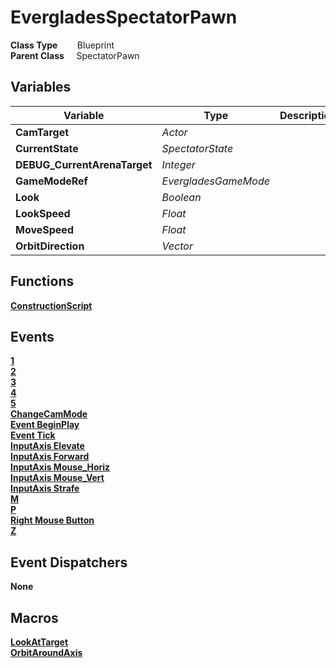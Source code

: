 # EvergladesSpectatorPawn


**Class Type**&nbsp; &nbsp; &nbsp; &nbsp; Blueprint  
**Parent Class** &nbsp; &nbsp; SpectatorPawn  

## Variables
|Variable                       |Type                   |Description    |
|-------------------------------|-----------------------|---------------|
|**CamTarget**                  |*Actor*                ||
|**CurrentState**               |*SpectatorState*       ||
|**DEBUG_CurrentArenaTarget**   |*Integer*              ||
|**GameModeRef**                |*EvergladesGameMode*   ||
|**Look**                       |*Boolean*              ||
|**LookSpeed**                  |*Float*                ||
|**MoveSpeed**                  |*Float*                ||
|**OrbitDirection**             |*Vector*               ||

## Functions
[**ConstructionScript**](../../Methods/ClientMethods/ConstructionScript_EvergladesSpectatorPawn.md)  

## Events
[**1**](../../Events/1.md)  
[**2**](../../Events/2.md)  
[**3**](../../Events/3.md)  
[**4**](../../Events/4.md)  
[**5**](../../Events/5.md)  
[**ChangeCamMode**](../../Events/ChangeCamMode.md)  
[**Event BeginPlay**](../../Events/BeginPlay_EvergladesSpectatorPawn.md)  
[**Event Tick**](../../Events/Tick_EvergladesSpectatorPawn.md)  
[**InputAxis Elevate**](../../Events/InputAxis_Elevate.md)  
[**InputAxis Forward**](../../Events/InputAxis_Forward.md)  
[**InputAxis Mouse_Horiz**](../../Events/InputAxis_Mouse_Horiz.md)  
[**InputAxis Mouse_Vert**](../../Events/InputAxis_Mouse_Vert.md)  
[**InputAxis Strafe**](../../Events/InputAxis_Strafe.md)  
[**M**](../../Events/M.md)  
[**P**](../../Events/P.md)  
[**Right Mouse Button**](../../Events/Right_Mouse_Button.md)  
[**Z**](../../Events/Z.md)  

## Event Dispatchers
**None**

## Macros
[**LookAtTarget**](../../Macros/LookAtTarget.md)  
[**OrbitAroundAxis**](../../Macros/OrbitAroundAxis.md)  